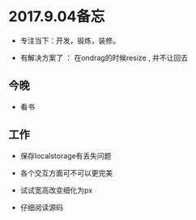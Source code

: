 
# 2017.9.04备忘

* 专注当下：开发，锻炼，装修。
 
* 有解决方案了 ： 在ondrag的时候resize  , 并不让回去

## 今晚

* 看书

## 工作

* 保存localstorage有丢失问题

* 各个交互方面可不可以更完美

* 试试宽高改变细化为px

* 仔细阅读源码




 